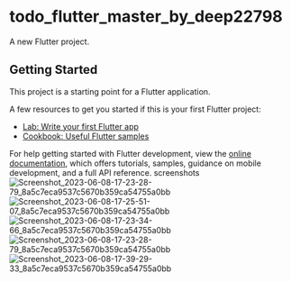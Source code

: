 # todo_flutter_master_by_deep22798

A new Flutter project.

## Getting Started

This project is a starting point for a Flutter application.

A few resources to get you started if this is your first Flutter project:

- [Lab: Write your first Flutter app](https://docs.flutter.dev/get-started/codelab)
- [Cookbook: Useful Flutter samples](https://docs.flutter.dev/cookbook)

For help getting started with Flutter development, view the
[online documentation](https://docs.flutter.dev/), which offers tutorials,
samples, guidance on mobile development, and a full API reference.
screenshots
![Screenshot_2023-06-08-17-23-28-79_8a5c7eca9537c5670b359ca54755a0bb](https://github.com/deep22798/todo_flutter_deep22798/assets/76737835/1660d5f9-8f73-4619-ae82-1cae7c45c8e2)
![Screenshot_2023-06-08-17-25-51-07_8a5c7eca9537c5670b359ca54755a0bb](https://github.com/deep22798/todo_flutter_deep22798/assets/76737835/88d142f7-db2a-4449-84b9-2cad8f728592)
![Screenshot_2023-06-08-17-23-34-66_8a5c7eca9537c5670b359ca54755a0bb](https://github.com/deep22798/todo_flutter_deep22798/assets/76737835/9ef91c64-2349-466c-95be-c7cb98741e12)
![Screenshot_2023-06-08-17-23-28-79_8a5c7eca9537c5670b359ca54755a0bb](https://github.com/deep22798/todo_flutter_deep22798/assets/76737835/344504ad-4986-4d52-a3db-a09a6a95ac0f)
![Screenshot_2023-06-08-17-39-29-33_8a5c7eca9537c5670b359ca54755a0bb](https://github.com/deep22798/todo_flutter_deep22798/assets/76737835/01da403c-5378-4169-89c9-1d4190374d79)
